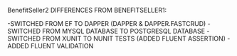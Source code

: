 BenefitSeller2
DIFFERENCES FROM BENEFITSELLER1:

-SWITCHED FROM EF TO DAPPER (DAPPER & DAPPER.FASTCRUD)
-SWITCHED FROM MYSQL DATABASE TO POSTGRESQL DATABASE
-SWITCHED FROM XUNIT TO NUNIT TESTS (ADDED FLUENT ASSERTION)
-ADDED FLUENT VALIDATION
